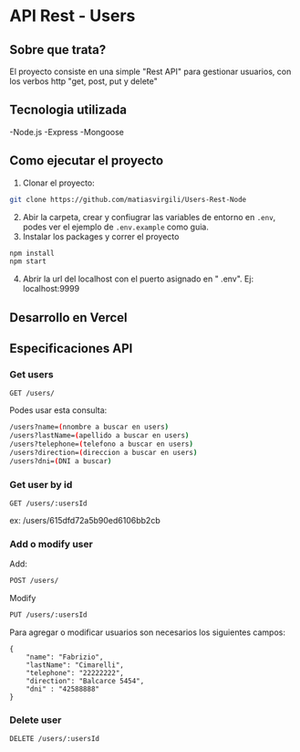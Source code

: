 # API Rest - Users

## Sobre que trata?

El proyecto consiste en una simple "Rest API" para gestionar usuarios, con los verbos http "get, post, put y delete"

## Tecnologia utilizada

-Node.js
-Express
-Mongoose

## Como ejecutar el proyecto

1. Clonar el proyecto:
```sh
git clone https://github.com/matiasvirgili/Users-Rest-Node
```

2. Abir la carpeta, crear y confiugrar las variables de entorno en `.env`, podes ver el ejemplo de `.env.example` como guia.
3. Instalar los packages y correr el proyecto
```sh
npm install
npm start
```
4. Abrir la url del localhost con el puerto asignado en " .env". Ej: localhost:9999

## Desarrollo en Vercel


## Especificaciones API 
### Get users
`GET /users/`

Podes usar esta consulta:
```sh
/users?name=(nnombre a buscar en users)
/users?lastName=(apellido a buscar en users)
/users?telephone=(telefono a buscar en users)
/users?direction=(direccion a buscar en users)
/users?dni=(DNI a buscar)
```

### Get user by id
`GET /users/:usersId`

ex: /users/615dfd72a5b90ed6106bb2cb

### Add o modify user 

Add:
```sh
POST /users/
```
Modify
```sh
PUT /users/:usersId
```

Para agregar o modificar usuarios son necesarios los siguientes campos:

```
{
    "name": "Fabrizio",
    "lastName": "Cimarelli",
    "telephone": "22222222",
    "direction": "Balcarce 5454",
    "dni" : "42588888"
}
```
### Delete user

`DELETE /users/:usersId`


